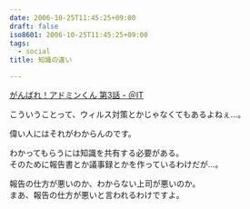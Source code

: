```yaml
---
date: 2006-10-25T11:45:25+09:00
draft: false
iso8601: 2006-10-25T11:45:25+09:00
tags:
  - social
title: 知識の違い

---
```


[がんばれ！アドミンくん 第3話 - ＠IT](http://www.atmarkit.co.jp/fwin2k/itpropower/admin-kun/003/adminkun003.html)

こういうことって、ウィルス対策とかじゃなくてもあるよねぇ…。

偉い人にはそれがわからんのです。

わかってもらうには知識を共有する必要がある。  
そのために報告書とか議事録とかを作っているわけだが…。

報告の仕方が悪いのか、わからない上司が悪いのか。  
まあ、報告の仕方が悪いと言われるわけですよ。
